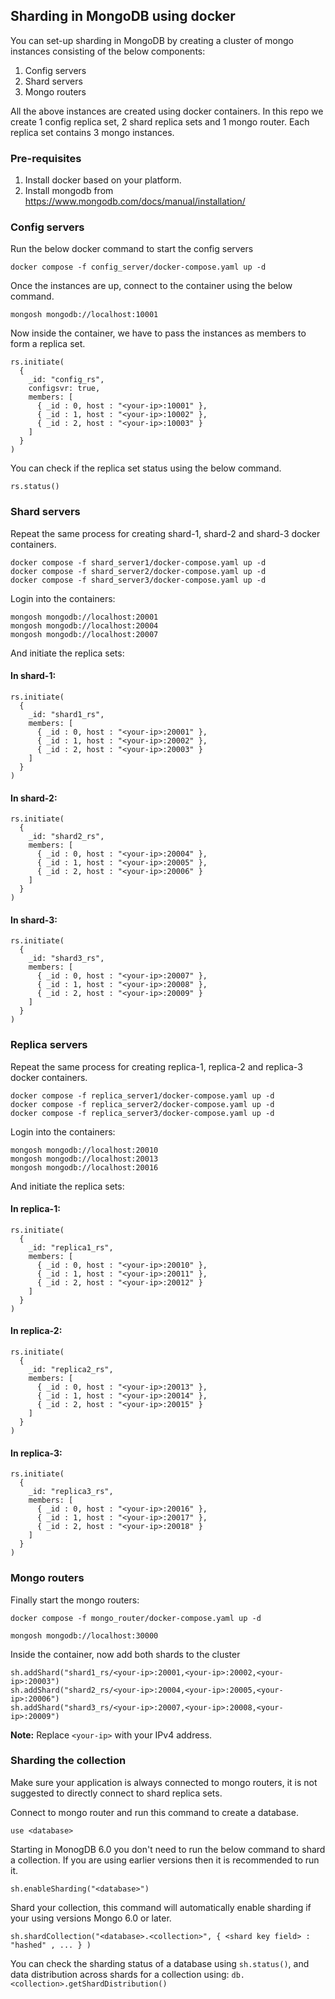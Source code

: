 ## Sharding in MongoDB using docker

You can set-up sharding in MongoDB by creating a cluster of mongo instances consisting of the below components:
1. Config servers
2. Shard servers
3. Mongo routers

All the above instances are created using docker containers. In this repo we create 1 config replica set, 2 shard replica sets and 1 mongo router. Each replica set contains 3 mongo instances. 


### Pre-requisites
1. Install docker based on your platform.
2. Install mongodb from https://www.mongodb.com/docs/manual/installation/

### Config servers
Run the below docker command to start the  config servers
```
docker compose -f config_server/docker-compose.yaml up -d
```
Once the instances are up, connect to the container using the below command.
```
mongosh mongodb://localhost:10001
```
Now inside the container, we have to pass the instances as members to form a replica set.
```
rs.initiate(
  {
    _id: "config_rs",
    configsvr: true,
    members: [
      { _id : 0, host : "<your-ip>:10001" },
      { _id : 1, host : "<your-ip>:10002" },
      { _id : 2, host : "<your-ip>:10003" }
    ]
  }
)
```
You can check if the replica set status using the below command.
```
rs.status()
```

### Shard servers
Repeat the same process for creating shard-1, shard-2 and shard-3 docker containers.
```
docker compose -f shard_server1/docker-compose.yaml up -d
docker compose -f shard_server2/docker-compose.yaml up -d
docker compose -f shard_server3/docker-compose.yaml up -d
```
Login into the containers:
```
mongosh mongodb://localhost:20001
mongosh mongodb://localhost:20004
mongosh mongodb://localhost:20007
```
And initiate the replica sets:
#### In shard-1:
```
rs.initiate(
  {
    _id: "shard1_rs",
    members: [
      { _id : 0, host : "<your-ip>:20001" },
      { _id : 1, host : "<your-ip>:20002" },
      { _id : 2, host : "<your-ip>:20003" }
    ]
  }
)
```

#### In shard-2:
```
rs.initiate(
  {
    _id: "shard2_rs",
    members: [
      { _id : 0, host : "<your-ip>:20004" },
      { _id : 1, host : "<your-ip>:20005" },
      { _id : 2, host : "<your-ip>:20006" }
    ]
  }
)
```

#### In shard-3:
```
rs.initiate(
  {
    _id: "shard3_rs",
    members: [
      { _id : 0, host : "<your-ip>:20007" },
      { _id : 1, host : "<your-ip>:20008" },
      { _id : 2, host : "<your-ip>:20009" }
    ]
  }
)
```

### Replica servers
Repeat the same process for creating replica-1, replica-2 and replica-3 docker containers.
```
docker compose -f replica_server1/docker-compose.yaml up -d
docker compose -f replica_server2/docker-compose.yaml up -d
docker compose -f replica_server3/docker-compose.yaml up -d
```
Login into the containers:
```
mongosh mongodb://localhost:20010
mongosh mongodb://localhost:20013
mongosh mongodb://localhost:20016
```
And initiate the replica sets:
#### In replica-1:
```
rs.initiate(
  {
    _id: "replica1_rs",
    members: [
      { _id : 0, host : "<your-ip>:20010" },
      { _id : 1, host : "<your-ip>:20011" },
      { _id : 2, host : "<your-ip>:20012" }
    ]
  }
)
```

#### In replica-2:
```
rs.initiate(
  {
    _id: "replica2_rs",
    members: [
      { _id : 0, host : "<your-ip>:20013" },
      { _id : 1, host : "<your-ip>:20014" },
      { _id : 2, host : "<your-ip>:20015" }
    ]
  }
)
```

#### In replica-3:
```
rs.initiate(
  {
    _id: "replica3_rs",
    members: [
      { _id : 0, host : "<your-ip>:20016" },
      { _id : 1, host : "<your-ip>:20017" },
      { _id : 2, host : "<your-ip>:20018" }
    ]
  }
)
```

### Mongo routers
Finally start the mongo routers:
```
docker compose -f mongo_router/docker-compose.yaml up -d
```
```
mongosh mongodb://localhost:30000
```
Inside the container, now add both shards to the cluster 
```
sh.addShard("shard1_rs/<your-ip>:20001,<your-ip>:20002,<your-ip>:20003")
sh.addShard("shard2_rs/<your-ip>:20004,<your-ip>:20005,<your-ip>:20006")
sh.addShard("shard3_rs/<your-ip>:20007,<your-ip>:20008,<your-ip>:20009")
```

**Note:** Replace ```<your-ip>``` with your IPv4 address.


### Sharding the collection
Make sure your application is always connected to mongo routers, it is not suggested to directly connect to shard replica sets.

Connect to mongo router and run this command to create a database.
```
use <database>
```

Starting in MonogDB 6.0 you don't need to run the below command to shard a collection. If you are using earlier versions then it is recommended to run it.
```
sh.enableSharding("<database>")
```

Shard your collection, this command will automatically enable sharding if your using versions Mongo 6.0 or later.
```
sh.shardCollection("<database>.<collection>", { <shard key field> : "hashed" , ... } )
```

You can check the sharding status of a database using ``sh.status()``, and data distribution across shards for a collection using: 
```db.<collection>.getShardDistribution()```